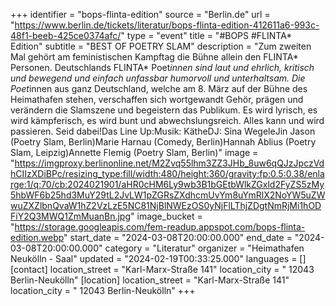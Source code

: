 +++
identifier = "bops-flinta-edition"
source = "Berlin.de"
url = "https://www.berlin.de/tickets/literatur/bops-flinta-edition-412611a6-993c-48f1-beeb-425ce0374afc/"
type = "event"
title = "#BOPS #FLINTA* Edition"
subtitle = "BEST OF POETRY SLAM"
description = "Zum zweiten Mal gehört am feministischen Kampftag die Bühne allein den FLINTA* Personen. Deutschlands FLINTA* Poet*innen sind laut und ehrlich, kritisch und bewegend und einfach unfassbar humorvoll und unterhaltsam. Die Poet*innen aus ganz Deutschland, welche am 8. März auf der Bühne des Heimathafen stehen, verschaffen sich wortgewandt Gehör, prägen und verändern die Slamszene und begeistern das Publikum. Es wird lyrisch, es wird kämpferisch, es wird bunt und abwechslungsreich. Alles kann und wird passieren. Seid dabei!Das Line Up:Musik: KätheDJ: Sina WegeleJin Jason (Poetry Slam, Berlin)Marie Harnau (Comedy, Berlin)Hannah Ablius (Poetry Slam, Leipzig)Annette Flemig (Poetry Slam, Berlin)"
image = "https://imgproxy.berlinonline.net/M2Zvq55lhm3ZZ3JHb_8uw6qQJzJpczVdhCIIzXDiBPc/resizing_type:fill/width:480/height:360/gravity:fp:0.5:0.38/enlarge:1/q:70/cb:2024021901/aHR0cHM6Ly9wb3B1bGEtbWlkZGxld2FyZS5zMy5hbWF6b25hd3MuY29tL2JvLW1pZGRsZXdhcmUvYm8uYmRlX2NoYW5uZWwuZXZlbnQvaW1hZ2VzLzE5NC81NjBlNWEzOS0yNjFlLThjZDgtNmRjMi1hODFiY2Q3MWQ1ZmMuanBn.jpg"
image_bucket = "https://storage.googleapis.com/fem-readup.appspot.com/bops-flinta-edition.webp"
start_date = "2024-03-08T20:00:00.000"
end_date = "2024-03-08T20:00:00.000"
category = "Literatur"
organizer = "Heimathafen Neukölln - Saal"
updated = "2024-02-19T00:33:25.000"
languages = []
[contact]
location_street = "Karl-Marx-Straße 141"
location_city = " 12043 Berlin-Neukölln"
[location]
location_street = "Karl-Marx-Straße 141"
location_city = " 12043 Berlin-Neukölln"
+++